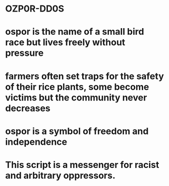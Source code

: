 # OZP0R-DD0S
# ospor is the name of a small bird race but lives freely without pressure

# farmers often set traps for the safety of their rice plants, some become victims but the community never decreases

# ospor is a symbol of freedom and independence

# This script is a messenger for racist and arbitrary oppressors.
